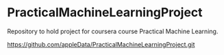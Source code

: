 PracticalMachineLearningProject
===============================
Repository to hold project for coursera course Practical Machine Learning. 

https://github.com/appleData/PracticalMachineLearningProject.git
